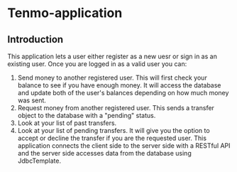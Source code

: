 # Tenmo-application
## Introduction
This application lets a user either register as a new uesr or sign in as an existing user. Once you are logged in as a valid user you can:
1. Send money to another registered user. This will first check your balance to see if you have enough money. It will access the database and update both of the user's balances depending on how much money was sent.
2. Request money from another registered user. This sends a transfer object to the database with a "pending" status.
3. Look at your list of past transfers.
4. Look at your list of pending transfers. It will give you the option to accept or decline the transfer if you are the requested user.
This application connects the client side to the server side with a RESTful API and the server side accesses data from the database using JdbcTemplate.
